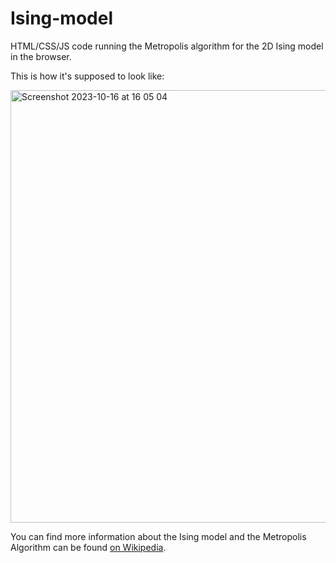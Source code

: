 # Ising-model

HTML/CSS/JS code running the Metropolis algorithm for the 2D Ising model in the browser. 

This is how it's supposed to look like:

<img width="692" alt="Screenshot 2023-10-16 at 16 05 04" src="https://github.com/PezLurch/Ising-model/assets/36110820/ebb2710e-4ce1-4d33-8537-ec0351a8519e">

You can find more information about the Ising model and the Metropolis Algorithm can be found [on Wikipedia](https://de.wikipedia.org/wiki/Metropolis-Algorithmus).
